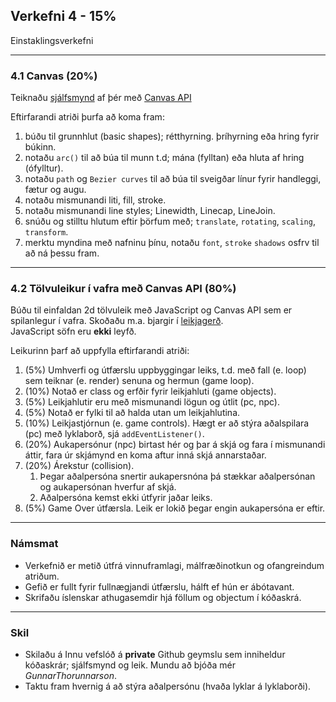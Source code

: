 ## Verkefni 4 - 15%
Einstaklingsverkefni <br>

---

### 4.1 Canvas (20%)
Teiknaðu [sjálfsmynd](https://www.shutterstock.com/image-vector/basic-geometric-shapes-cute-cartoon-face-727678156) af þér með [Canvas API](https://github.com/GunnarThorunnarson/FORR3JS05DU/wiki/Canvas) 

Eftirfarandi atriði þurfa að koma fram:
1. búðu til grunnhlut (basic shapes); rétthyrning. þríhyrning eða hring fyrir búkinn.
1. notaðu `arc()` til að búa til munn t.d; mána (fylltan) eða hluta af hring (ófylltur). 
1. notaðu `path` og `Bezier curves` til að búa til sveigðar línur fyrir handleggi, fætur og augu.
1. notaðu mismunandi liti, fill, stroke.
1. notaðu mismunandi line styles; Linewidth, Linecap, LineJoin. 
1. snúðu og stilltu hlutum eftir þörfum með; `translate`, `rotating`, `scaling`, `transform`.
1. merktu myndina með nafninu þínu, notaðu `font`, `stroke` `shadows` osfrv til að ná þessu fram.

---

### 4.2 Tölvuleikur í vafra með Canvas API (80%)

Búðu til einfaldan 2d tölvuleik með JavaScript og Canvas API sem er spilanlegur í vafra. 
Skoðaðu m.a. bjargir í [leikjagerð](https://github.com/GunnarThorunnarson/FORR3JS05DU/wiki/Leikjager%C3%B0). <br> 
JavaScript söfn eru **ekki** leyfð.

Leikurinn þarf að uppfylla eftirfarandi atriði:

1. (5%) Umhverfi og útfærslu uppbyggingar leiks, t.d. með fall (e. loop) sem teiknar (e. render) senuna og hermun (game loop).
1. (10%) Notað er class og erfðir fyrir leikjahluti (game objects).
1. (5%) Leikjahlutir eru með mismunandi lögun og útlit (pc, npc). 
1. (5%) Notað er fylki til að halda utan um leikjahlutina.
1. (10%) Leikjastjórnun (e. game controls). Hægt er að stýra aðalspilara (pc) með lyklaborð, sjá `addEventListener()`.
1. (20%) Aukapersónur (npc) birtast hér og þar á skjá og fara í mismunandi áttir, fara úr skjámynd en koma aftur inná skjá annarstaðar.
1. (20%) Árekstur (collision). 
      1. Þegar aðalpersóna snertir aukapersnóna þá stækkar aðalpersónan og aukapersónan hverfur af skjá.
      1. Aðalpersóna kemst ekki útfyrir jaðar leiks. 
1. (5%) Game Over útfærsla. Leik er lokið þegar engin aukapersóna er eftir. 

---

### Námsmat 
* Verkefnið er metið útfrá vinnuframlagi, málfræðinotkun og ofangreindum atriðum. 
* Gefið er fullt fyrir fullnægjandi útfærslu, hálft ef hún er ábótavant.
* Skrifaðu íslenskar athugasemdir hjá föllum og objectum í kóðaskrá.

---

### Skil
* Skilaðu á Innu vefslóð á **private** Github geymslu sem inniheldur kóðaskrár; sjálfsmynd og leik. Mundu að bjóða mér _GunnarThorunnarson_. 
* Taktu fram hvernig á að stýra aðalpersónu (hvaða lyklar á lyklaborði).

<!--
* Notaðu Github Pages til að hýsa leikinn (´docs´ mappa í rót).
-->





